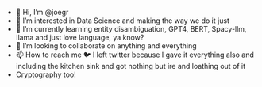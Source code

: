 - 👋 Hi, I’m @joegr
- 👀 I’m interested in Data Science and making the way we do it just
- 🌱 I’m currently learning entity disambiguation, GPT4, BERT, Spacy-llm, llama and just love language, ya know?
- 💞️ I’m looking to collaborate on anything and everything
- 📫 How to reach me 🐦 I left twitter because I gave it everything also and including the kitchen sink and got nothing but ire and loathing out of it
- Cryptography too!

<!---
joegr/joegr is a ✨ special ✨ repository because its `README.md` (this file) appears on your GitHub profile.
You can click the Preview link to take a look at your changes.
--->
